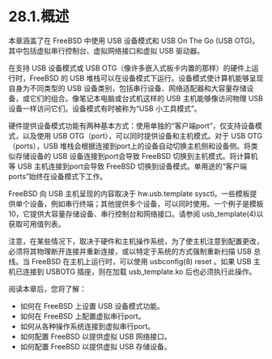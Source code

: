 # 28.1.概述

本章涵盖了在 FreeBSD 中使用 USB 设备模式和 USB On The Go (USB OTG)。其中包括虚拟串行控制台、虚拟网络接口和虚拟 USB 驱动器。

在支持 USB 设备模式或 USB OTG（像许多嵌入式板卡内置的那样）的硬件上运行时，FreeBSD 的 USB 堆栈可以在设备模式下运行。设备模式使计算机能够呈现自身为不同类型的 USB 设备类别，包括串行设备、网络适配器和大容量存储设备，或它们的组合。像笔记本电脑或台式机这样的 USB 主机能够像访问物理 USB 设备一样访问它们。设备模式有时被称为“USB 小工具模式”。

硬件提供设备模式功能有两种基本方式：使用单独的“客户端port”，仅支持设备模式，以及使用 USB OTG（port），可以同时提供设备和主机模式。对于 USB OTG（ports），USB 堆栈会根据连接到port上的设备自动切换主机侧和设备侧。将类似存储设备的 USB 设备连接到port会导致 FreeBSD 切换到主机模式。将计算机等 USB 主机连接到port会导致 FreeBSD 切换到设备模式。单用途的“客户端ports”始终在设备模式下工作。

FreeBSD 向 USB 主机呈现的内容取决于 hw.usb.template sysctl。一些模板提供单个设备，例如串行终端；其他提供多个设备，可以同时使用。一个例子是模板 10，它提供大容量存储设备、串行控制台和网络接口。请参阅 usb_template(4)以获取可用值列表。

注意，在某些情况下，取决于硬件和主机操作系统，为了使主机注意到配置更改，必须将其物理断开连接并重新连接，或以特定于系统的方式强制重新扫描 USB 总线。当 FreeBSD 在主机上运行时，可以使用 usbconfig(8) reset 。如果 USB 主机已连接到 USBOTG 插座，则在加载 usb_template.ko 后也必须执行此操作。

阅读本章后，您将了解：

* 如何在 FreeBSD 上设置 USB 设备模式功能。
* 如何在 FreeBSD 上配置虚拟串行port。
* 如何从各种操作系统连接到虚拟串行port。
* 如何配置 FreeBSD 以提供虚拟 USB 网络接口。
* 如何配置 FreeBSD 以提供虚拟 USB 存储设备。
